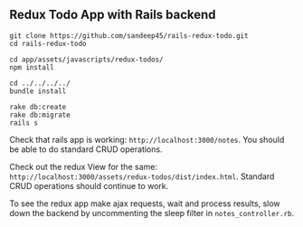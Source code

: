 ## Redux Todo App with Rails backend

````
git clone https://github.com/sandeep45/rails-redux-todo.git
cd rails-redux-todo

cd app/assets/javascripts/redux-todos/
npm install

cd ../../../../
bundle install

rake db:create
rake db:migrate
rails s
````

Check that rails app is working: `http://localhost:3000/notes`. You should be able to do standard CRUD operations.

Check out the redux View for the same: `http://localhost:3000/assets/redux-todos/dist/index.html`. Standard CRUD operations should continue to work.

To see the redux app make ajax requests, wait and process results, slow down the backend by uncommenting the sleep filter in `notes_controller.rb`.


